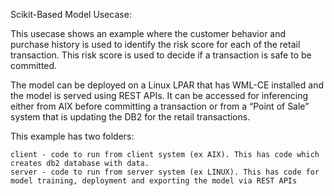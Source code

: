 Scikit-Based Model
Usecase:

This usecase shows an example where the customer behavior and purchase history is used to identify the risk score for each of the retail transaction. This risk score is used to decide if a transaction is safe to be committed. 

The model can be deployed on a Linux LPAR that has WML-CE installed and the model is served using REST APIs. It can be accessed for inferencing either from AIX before committing a transaction or from a “Point of Sale” system that is updating the DB2 for the retail transactions.

This example has two folders:

    client - code to run from client system (ex AIX). This has code which creates db2 database with data.
    server - code to run from server system (ex LINUX). This has code for model training, deployment and exporting the model via REST APIs
